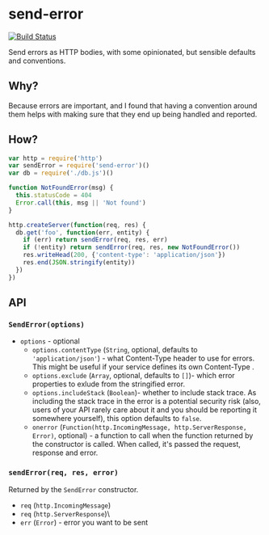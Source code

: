 # send-error
[![Build Status](https://travis-ci.org/mmalecki/send-error.png?branch=master)](https://travis-ci.org/mmalecki/send-error)

Send errors as HTTP bodies, with some opinionated, but sensible defaults and
conventions.

## Why?
Because errors are important, and I found that having a convention around them
helps with making sure that they end up being handled and reported.

## How?
```js
var http = require('http')
var sendError = require('send-error')()
var db = require('./db.js')()

function NotFoundError(msg) {
  this.statusCode = 404
  Error.call(this, msg || 'Not found')
}

http.createServer(function(req, res) {
  db.get('foo', function(err, entity) {
    if (err) return sendError(req, res, err)
    if (!entity) return sendError(req, res, new NotFoundError())
    res.writeHead(200, {'content-type': 'application/json'})
    res.end(JSON.stringify(entity))
  })
})
```

## API

### `SendError(options)`

* `options` - optional
  * `options.contentType` (`String`, optional, defaults to `'application/json'`) -
    what Content-Type header to use for errors. This might be useful if your service
    defines its own Content-Type .
  * `options.exclude` (`Array`, optional, defaults to `[]`)- which error properties
    to exlude from the stringified error.
  * `options.includeStack` (`Boolean`)- whether to include stack trace. As
    including the stack trace in the error is a potential security risk (also,
    users of your API rarely care about it and you should be reporting it
    somewhere yourself), this option defaults to `false`.
  * `onerror` (`Function(http.IncomingMessage, http.ServerResponse, Error)`, optional) -
    a function to call when the function returned by the constructor is called.
    When called, it's passed the request, response and error.

### `sendError(req, res, error)`
Returned by the `SendError` constructor.

* `req` (`http.IncomingMessage`)
* `req` (`http.ServerResponse`)\
* `err` (`Error`) - error you want to be sent
